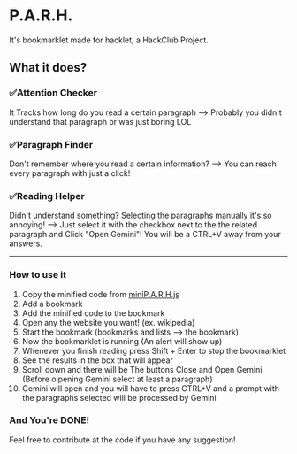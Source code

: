 # P.A.R.H.

It's bookmarklet made for hacklet, a HackClub Project.

## What it does?

### ✅Attention Checker
It Tracks how long do you read a certain paragraph --> Probably you didn't understand that paragraph or was just boring LOL

### ✅Paragraph Finder
Don't remember where you read a certain information? --> You can reach every paragraph with just a click!

### ✅Reading Helper
Didn't understand something? Selecting the paragraphs manually it's so annoying! --> Just select it with the checkbox next to the the related paragraph and Click "Open Gemini"! You will be a CTRL+V away from your answers.

---
### How to use it

1. Copy the minified code from [miniP.A.R.H.js](miniP.A.R.H.js)
2. Add a bookmark
3. Add the minified code to the bookmark
4. Open any the website you want! (ex. wikipedia)
5. Start the bookmark (bookmarks and lists --> the bookmark)
6. Now the bookmarklet is running (An alert will show up)
7. Whenever you finish reading press Shift + Enter to stop the bookmarklet
8. See the results in the box that will appear
9. Scroll down and there will be The buttons Close and Open Gemini (Before oipening Gemini select at least a paragraph)
10. Gemini will open and you will have to press CTRL+V and a prompt with the paragraphs selected will be processed by Gemini

### And You're DONE!
Feel free to contribute at the code if you have any suggestion!

